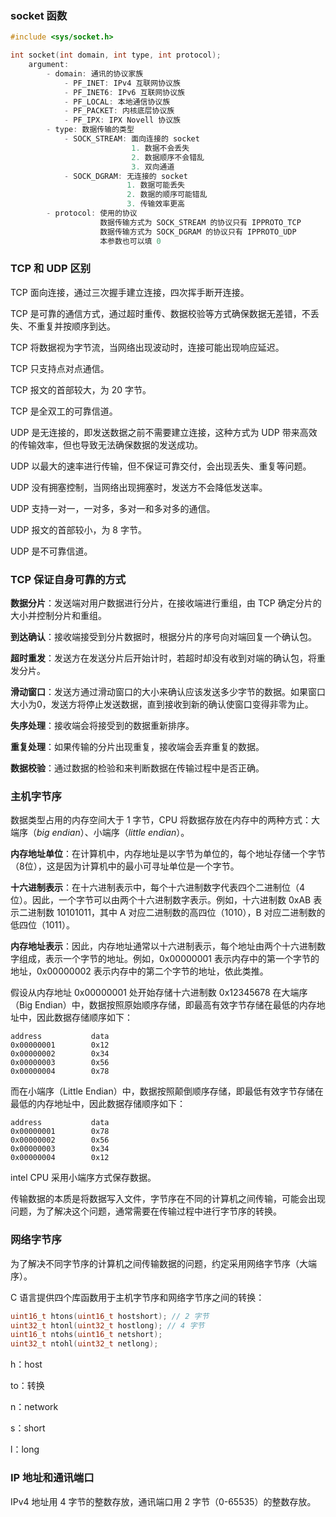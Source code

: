 ### socket 函数

```cpp
#include <sys/socket.h>

int socket(int domain, int type, int protocol);
    argument:
        - domain: 通讯的协议家族
            - PF_INET: IPv4 互联网协议族
            - PF_INET6: IPv6 互联网协议族
            - PF_LOCAL: 本地通信协议族
            - PF_PACKET: 内核底层协议族
            - PF_IPX: IPX Novell 协议族
        - type: 数据传输的类型
            - SOCK_STREAM: 面向连接的 socket
                           1. 数据不会丢失
                           2. 数据顺序不会错乱
                           3. 双向通道
            - SOCK_DGRAM: 无连接的 socket
                          1. 数据可能丢失
                          2. 数据的顺序可能错乱
                          3. 传输效率更高
        - protocol: 使用的协议
                    数据传输方式为 SOCK_STREAM 的协议只有 IPPROTO_TCP
                    数据传输方式为 SOCK_DGRAM 的协议只有 IPPROTO_UDP
                    本参数也可以填 0
```

### TCP 和 UDP 区别

TCP 面向连接，通过三次握手建立连接，四次挥手断开连接。

TCP 是可靠的通信方式，通过超时重传、数据校验等方式确保数据无差错，不丢失、不重复并按顺序到达。

TCP 将数据视为字节流，当网络出现波动时，连接可能出现响应延迟。

TCP 只支持点对点通信。

TCP 报文的首部较大，为 20 字节。

TCP 是全双工的可靠信道。

UDP 是无连接的，即发送数据之前不需要建立连接，这种方式为 UDP 带来高效的传输效率，但也导致无法确保数据的发送成功。

UDP 以最大的速率进行传输，但不保证可靠交付，会出现丢失、重复等问题。

UDP 没有拥塞控制，当网络出现拥塞时，发送方不会降低发送率。

UDP 支持一对一，一对多，多对一和多对多的通信。

UDP 报文的首部较小，为 8 字节。

UDP 是不可靠信道。

### TCP 保证自身可靠的方式

**数据分片**：发送端对用户数据进行分片，在接收端进行重组，由 TCP 确定分片的大小并控制分片和重组。

**到达确认**：接收端接受到分片数据时，根据分片的序号向对端回复一个确认包。

**超时重发**：发送方在发送分片后开始计时，若超时却没有收到对端的确认包，将重发分片。

**滑动窗口**：发送方通过滑动窗口的大小来确认应该发送多少字节的数据。如果窗口大小为0，发送方将停止发送数据，直到接收到新的确认使窗口变得非零为止。

**失序处理**：接收端会将接受到的数据重新排序。

**重复处理**：如果传输的分片出现重复，接收端会丢弃重复的数据。

**数据校验**：通过数据的检验和来判断数据在传输过程中是否正确。



### 主机字节序

数据类型占用的内存空间大于 1 字节，CPU 将数据存放在内存中的两种方式：大端序（*big endian*）、小端序（*little endian*）。

**内存地址单位**：在计算机中，内存地址是以字节为单位的，每个地址存储一个字节（8位），这是因为计算机中的最小可寻址单位是一个字节。

**十六进制表示**：在十六进制表示中，每个十六进制数字代表四个二进制位（4位）。因此，一个字节可以由两个十六进制数字表示。例如，十六进制数 0xAB 表示二进制数 10101011，其中 A 对应二进制数的高四位（1010），B 对应二进制数的低四位（1011）。

**内存地址表示**：因此，内存地址通常以十六进制表示，每个地址由两个十六进制数字组成，表示一个字节的地址。例如，0x00000001 表示内存中的第一个字节的地址，0x00000002 表示内存中的第二个字节的地址，依此类推。

假设从内存地址 0x00000001 处开始存储十六进制数 0x12345678
在大端序（Big Endian）中，数据按照原始顺序存储，即最高有效字节存储在最低的内存地址中，因此数据存储顺序如下：

```
address           data
0x00000001        0x12
0x00000002        0x34
0x00000003        0x56
0x00000004        0x78
```

而在小端序（Little Endian）中，数据按照颠倒顺序存储，即最低有效字节存储在最低的内存地址中，因此数据存储顺序如下：

```
address           data
0x00000001        0x78
0x00000002        0x56
0x00000003        0x34
0x00000004        0x12
```

intel CPU 采用小端序方式保存数据。

传输数据的本质是将数据写入文件，字节序在不同的计算机之间传输，可能会出现问题，为了解决这个问题，通常需要在传输过程中进行字节序的转换。

### 网络字节序

为了解决不同字节序的计算机之间传输数据的问题，约定采用网络字节序（大端序）。

C 语言提供四个库函数用于主机字节序和网络字节序之间的转换：

```cpp
uint16_t htons(uint16_t hostshort); // 2 字节
uint32_t htonl(uint32_t hostlong); // 4 字节
uint16_t ntohs(uint16_t netshort);
uint32_t ntohl(uint32_t netlong);
```

h：host

to：转换

n：network

s：short

l：long

###  IP 地址和通讯端口

IPv4 地址用 4 字节的整数存放，通讯端口用 2 字节（0-65535）的整数存放。

